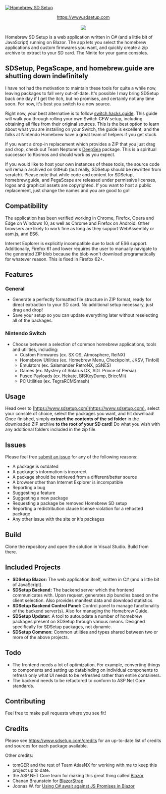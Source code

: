 [![Homebrew SD Setup](https://www.sdsetup.com/img/logo.png)](https://www.sdsetup.com)

<p align='center'><a href='https://www.sdsetup.com'>https://www.sdsetup.com</a><br><br><a href='https://github.com/noahc3/SDSetup/actions'><img src='https://github.com/noahc3/SDSetup/workflows/.NET%20Core%20CI/badge.svg'></img></a></p>

Homebrew SD Setup is a web application written in C# (and a little bit of JavaScript) running on Blazor. The app lets you select the homebrew applications and custom firmwares you want, and quickly create a zip archive to extract to your SD card. The Ninite for your game consoles.

## SDSetup, PegaScape, and homebrew.guide are shutting down indefinitely

I have not had the motivation to maintain these tools for quite a while now, leaving packages to fall very out-of-date. It's possible I may bring SDSetup back one day if I get the itch, but no promises, and certainly not any time soon. For now, it's best you switch to a new source.

Right now, your best alternative is to follow [switch.hacks.guide](https://switch.hacks.guide). This guide will walk you through rolling your own Switch CFW setup, including obtaining all files from their original sources. This is the best option to learn about what you are installing on your Switch, the guide is excellent, and the folks at Nintendo Homebrew have a great team of helpers if you get stuck.

If you want a drop-in replacement which provides a ZIP that you just drag and drop, check out Team Neptune's [DeepSea](https://github.com/Team-Neptune/DeepSea) package. This is a spiritual successor to Kosmos and should work as you expect.

If you would like to host your own instances of these tools, the source code will remain archived on GitHub (but really, SDSetup should be rewritten from scratch). Please note that while code and content for SDSetup, homebrew.guide, and PegaScape are released under permissive licenses, logos and graphical assets are copyrighted. If you want to host a public replacement, just change the names and you are good to go!

## Compatibility
The application has been verified working in Chrome, Firefox, Opera and Edge on Windows 10, as well as Chrome and Firefox on Android. Other browsers are likely to work fine as long as they support WebAssembly or asm.js, and ES6.

Internet Explorer is explicitly incompatible due to lack of ES6 support. Additionally, Firefox 61 and lower requires the user to manually navigate to the generated ZIP blob because the blob won't download programatically for whatever reason. This is fixed in Firefox 62+.

## Features
### General
* Generate a perfectly formatted file structure in ZIP format, ready for direct extraction to your SD card. No additional setup necessary, just drag and drop!
* Save your setup so you can update everything later without reselecting all of the packages.

### Nintendo Switch
* Choose between a selection of common homebrew applications, tools and utilities, including:
	* Custom Firmwares (ex. SX OS, Atmosphere, ReiNX)
	* Homebrew Utilities (ex. Homebrew Menu, Checkpoint, JKSV, Tinfoil)
	* Emulators (ex. Salamander RetroNX, pSNES)
	* Games (ex. Mystery of Solarus DX, SDL Prince of Persia)
	* Fusee Payloads (ex. Hekate, BISKeyDump, BriccMii)
	* PC Utilities (ex. TegraRCMSmash)

## Usage
Head over to [https://www.sdsetup.com](https://www.sdsetup.com), select your console of choice, select the packages you want, and hit download! Once finished, simply **extract the contents of the sd folder** in the downloaded ZIP archive **to the root of your SD card!** Do what you wish with any additional folders included in the zip file.

## Issues
Please feel free [submit an issue](https://www.github.com/noahc3/sdsetup/issues) for any of the following reasons:
* A package is outdated
* A package's information is incorrect
* A package should be retrieved from a different/better source
* A browser other than Internet Explorer is incompatible
* Reporting a bug
* Suggesting a feature
* Suggesting a new package
* Requesting a package be removed Homebrew SD setup
* Reporting a redistribution clause license violation for a rehosted package
* Any other issue with the site or it's packages

## Build
Clone the repository and open the solution in Visual Studio. Build from there.

## Included Projects
* **SDSetup Blazor:** The web application itself, written in C# (and a little bit of JavaScript).
* **SDSetup Backend:** The backend server which the frontend communicates with. Upon request, generates zip bundles based on the client selection. Also provides manifest data and download statistics.
* **SDSetup Backend Control Panel:** Control panel to manage functionality of the backend server(s). Also for managing the Homebrew Guide.
* **SDSetup Updater:** A tool to autoupdate a number of homebrew packages present on SDSetup through various means. Designed specifically for SDSetup packages, not dynamic.
* **SDSetup Common:** Common utilities and types shared between two or more of the above projects.

## Todo
* The frontend needs a lot of optimization. For example, converting things to components and setting up databinding on individual components to refresh only what UI needs to be refreshed rather than entire containers.
* The backend needs to be refactored to conform to ASP.Net Core standards.

## Contributing
Feel free to make pull requests where you see fit!

## Credits
Please see https://www.sdsetup.com/credits for an up-to-date list of credits and sources for each package available.

Other credits:
* tomGER and the rest of Team AtlasNX for working with me to keep this project up to date.
* the ASP.NET Core team for making this great thing called [Blazor](https://blazor.net/)
* Chanan Braunstein for  [BlazorStrap](https://github.com/chanan/BlazorStrap)
* Joonas W. for  [Using C# await against JS Promises in Blazor](https://joonasw.net/view/csharp-await-and-js-promises-in-blazor)
